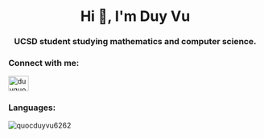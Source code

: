 <h1 align="center">Hi 👋, I'm Duy Vu</h1>
<h3 align="center">UCSD student studying mathematics and computer science.</h3>

<h3 align="left">Connect with me:</h3>
<p align="left">
<a href="https://linkedin.com/in/duyquocvu" target="blank"><img align="center" src="https://raw.githubusercontent.com/rahuldkjain/github-profile-readme-generator/master/src/images/icons/Social/linked-in-alt.svg" alt="duyquocvu" height="30" width="40" /></a>
</p>

<h3 align="left">Languages:</h3>



<p><img align="center" src="https://github-readme-stats.vercel.app/api/top-langs?username=quocduyvu6262&show_icons=true&locale=en&layout=compact" alt="quocduyvu6262" /></p>

